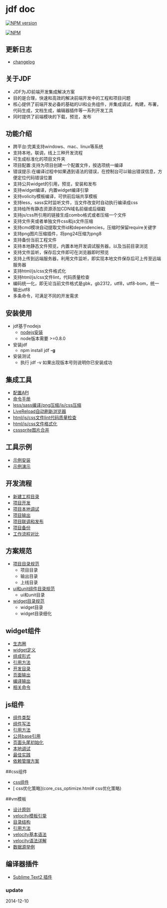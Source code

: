 # jdf doc

[![NPM version](https://badge.fury.io/js/jdf.png)](http://badge.fury.io/js/jdf)

[![NPM](https://nodei.co/npm/jdf.png?downloads=true)](https://nodei.co/npm/jdf/)

## 更新日志

*   [changelog](https://github.com/putaoshu/jdf/blob/master/CHANGELOG.md)

## 关于JDF

*   JDF为JD前端开发集成解决方案
*   目的是合理，快速和高效的解决前端开发中的工程和项目问题
*   核心提供了前端开发必备的基础的UI和业务组件，并集成调试，构建，布署，代码生成，文档生成，编辑器插件等一系列开发工具
*   同时提供了前端模块的下载，预览，发布

## 功能介绍

* 跨平台:完美支持windows、mac、linux等系统
* 支持本地，联调，线上三种开发流程
* 可生成标准化的项目文件夹
* 项目配置:支持为项目创建一个配置文件，按选项统一编译
* 错误提示:在编译过程中如果遇到语法的错误，在控制台可以输出错误信息，方便定位代码错误位置
* 支持公共widget的引用，预览，安装和发布
* 支持widget编译，内置widget编译引挚
* 支持volicity模板编译，可供前后端共享模板
* 支持less，sass实时监听文件，当文件改变时自动执行编译成css
* 支持给所有静态资源添加CDN域名前缀或后缀戳
* 支持js/css所引用的链接生成combo格式或者压缩一个文件
* 支持文件夹或者单独文件css和js文件压缩
* 支持cmd模块自动提取文件id和dependencies，压缩时保留require关键字
* 支持png图片压缩插件，将png24压缩为png8
* 支持备份当前工程文件
* 支持本地静态文件预览，内置本地开发调试服务器，以及当前目录浏览
* 支持文件监听，保存后文件即可在浏览器即时预览
* 支持上传到远端服务器，利用文件监听，即实现本地文件保存后可上传至远端服务器
* 支持html/js/css文件格式化
* 支持html/js/css文件lint，代码质量检查
* 编码统一化，即无论当前文件格式是gbk，gb2312，utf8，utf8-bom，统一输出utf8
* 多条命令，可满足不同的开发需求

## 安装使用

*   jdf基于nodejs
	*   [nodejs安装](http://nodejs.org/download/)
	*   node版本需要 >=0.8.0
*   安装jdf
	* npm install jdf **-g**
*   安装测试
	* 执行 jdf -v 如果出现版本号则说明你已安装成功

## 集成工具
*   [配置API](a_tool_config.html)
*   [命令手册](a_tool_command.html)
*   [less/sass编译/png压缩/js/css压缩](a_tool_deploy.html)
*   [LiveReload自动刷新浏览器](a_tool_livereload.html)
*   [html/js/css文件lint代码质量检查](a_tool_lint.html)
*   [html/js/css文件格式化](a_tool_format.html)
*   [csssprite图片合并](a_tool_csssprite.html)

## 工具示例
*   [示例安装](a_tool_example.html#示例安装)
*   [示例演示](a_tool_example.html#示例演示)

## 开发流程
*   [新建工程目录](a_tool_develop.html#新建工程目录)
*   [项目开发](a_tool_develop.html#项目开发)
*   [项目本地调试](a_tool_develop.html#项目本地调试)
*   [项目输出](a_tool_develop.html#项目输出)
*   [项目联调和发布](a_tool_develop.html#项目联调和发布)
*   [项目备份](a_tool_develop.html#项目备份)
*   [工作流程对比](a_tool_compare.html)

## 方案规范
*   [项目目录规范](core_dir_standard.html#项目目录规范)
	* 项目目录
	* 输出目录
	* 上线目录
*   [ui和unit组件目录规范](core_dir_standard.html#ui和unit组件目录规范)
	* ui和unit目录
*   [widget目录规范](core_dir_standard.html#widget目录规范)
	* widget目录
	* widget目录细化	

## widget组件
*  [生态圈](core_widget.html#生态圈)
*  [widget定义](core_widget.html#widget定义)
*  [组成形式](core_widget.html#组成形式)
*  [引用方法](core_widget.html#引用方法)
*  [开发目录](core_widget.html#开发目录)
*  [页面输出](core_widget.html#页面输出)
*  [编译输出](core_widget.html#编译输出)
*  [相关命令](core_widget.html#相关命令)

## js组件
*   [组件类型](core_js.html#组件类型)
*   [组件写法](core_js.html#组件写法)
*   [引用方法](core_js.html#引用方法)
*   [公共base引用](core_js.html#公共base引用)
*   [页面头尾初始化](core_js.html#页面头尾初始化)
*   [本地调试](core_js.html#本地调试)
*   [最佳实践](core_js.html#最佳实践)
*   [依赖管理方案](core_js_depend.html)

##css组件
*   [css组件](core_css.html#css组件)
*   [ css优化策略](core_css_optimize.html# css优化策略)

##vm模板
*   [设计原则](core_vm.html#设计原则)
*   [velocity模板引挚](core_vm.html#velocity模板引挚)
*   [目录结构](core_vm.html#目录结构)
*   [引用方法](core_vm.html#引用方法)
*   [velocity基本语法](core_vm.html#velocity基本语法)
*   [velocity语法详解](core_vm.html#velocity语法详解)
*   [数据源举例](core_vm.html#数据源举例)

## 编译器插件
*   [Sublime Text2 插件](https://sublime.wbond.net/packages/Jdf%20-%20Tool)

### update
2014-12-10
